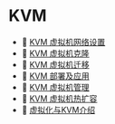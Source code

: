 # KVM

* 📄 [KVM 虚拟机网络设置](siyuan://blocks/20230610173728-oc068hy)
* 📄 [KVM 虚拟机克隆](siyuan://blocks/20230610173718-0pwc07h)
* 📄 [KVM 虚拟机迁移](siyuan://blocks/20230610173717-ylublco)
* 📄 [KVM 部署及应用](siyuan://blocks/20230610173711-rpqk7qe)
* 📄 [KVM 虚拟机管理](siyuan://blocks/20230610173653-iidcebw)
* 📄 [KVM 虚拟机热扩容](siyuan://blocks/20230610173651-kzdjc9t)
* 📄 [虚拟化与KVM介绍](siyuan://blocks/20230610173622-z91ob1w)

‍
